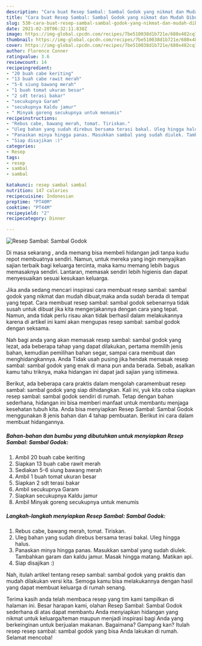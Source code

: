 ```yaml
---
description: "Cara buat Resep Sambal: Sambal Godok yang nikmat dan Mudah Dibuat"
title: "Cara buat Resep Sambal: Sambal Godok yang nikmat dan Mudah Dibuat"
slug: 530-cara-buat-resep-sambal-sambal-godok-yang-nikmat-dan-mudah-dibuat
date: 2021-02-28T06:32:11.838Z
image: https://img-global.cpcdn.com/recipes/7be510038d1b721e/680x482cq70/resep-sambal-sambal-godok-foto-resep-utama.jpg
thumbnail: https://img-global.cpcdn.com/recipes/7be510038d1b721e/680x482cq70/resep-sambal-sambal-godok-foto-resep-utama.jpg
cover: https://img-global.cpcdn.com/recipes/7be510038d1b721e/680x482cq70/resep-sambal-sambal-godok-foto-resep-utama.jpg
author: Florence Conner
ratingvalue: 3.6
reviewcount: 14
recipeingredient:
- "20 buah cabe keriting"
- "13 buah cabe rawit merah"
- "5-6 siung bawang merah"
- "1 buah tomat ukuran besar"
- "2 sdt terasi bakar"
- "secukupnya Garam"
- "secukupnya Kaldu jamur"
- " Minyak goreng secukupnya untuk menumis"
recipeinstructions:
- "Rebus cabe, bawang merah, tomat. Tiriskan."
- "Uleg bahan yang sudah direbus bersama terasi bakal. Uleg hingga halus."
- "Panaskan minya hingga panas. Masukkan sambal yang sudah diulek. Tambahkan garam dan kaldu jamur. Masak hingga matang. Matikan api."
- "Siap disajikan :)"
categories:
- Resep
tags:
- resep
- sambal
- sambal

katakunci: resep sambal sambal 
nutrition: 147 calories
recipecuisine: Indonesian
preptime: "PT40M"
cooktime: "PT44M"
recipeyield: "2"
recipecategory: Dinner

---
```



![Resep Sambal: Sambal Godok](https://img-global.cpcdn.com/recipes/7be510038d1b721e/680x482cq70/resep-sambal-sambal-godok-foto-resep-utama.jpg)

Di masa  sekarang , anda memang bisa membeli hidangan jadi tanpa kudu repot membuatnya sendiri. Namun, untuk mereka yang ingin menyajikan sajian terbaik bagi keluarga tercinta, maka kamu memang lebih bagus memasaknya sendiri. Lantaran, memasak sendiri lebih higienis dan dapat menyesuaikan sesuai kesukaan keluarga.

Jika anda sedang mencari inspirasi cara membuat resep sambal: sambal godok yang nikmat dan mudah dibuat,maka anda sudah berada di tempat yang tepat. Cara membuat resep sambal: sambal godok  sebenarnya tidak susah untuk dibuat jika kita mengerjakannya dengan cara yang tepat. Namun, anda tidak perlu risau akan tidak berhasil dalam melakukannya 
karena di artikel ini kami akan mengupas resep sambal: sambal godok dengan seksama.  



Nah bagi anda yang akan memasak resep sambal: sambal godok yang lezat, ada beberapa tahap yang dapat dilakukan, pertama memilih jenis bahan, kemudian pemilihan bahan segar, sampai cara membuat dan menghidangkannya. Anda Tidak usah pusing jika hendak memasak resep sambal: sambal godok yang enak di mana pun anda berada. Sebab, asalkan kamu  tahu triknya, maka hidangan ini dapat jadi sajian yang istimewa.

Berikut, ada beberapa cara praktis  dalam mengolah caramembuat resep sambal: sambal godok yang siap dihidangkan. Kali ini, yuk kita coba siapkan resep sambal: sambal godok sendiri di rumah. Tetap dengan bahan sederhana, hidangan ini bisa memberi manfaat untuk membantu menjaga kesehatan tubuh kita. Anda bisa menyiapkan Resep Sambal: Sambal Godok menggunakan 8 jenis bahan dan 4 tahap pembuatan. Berikut ini cara dalam membuat hidangannya.

<!--inarticleads1-->

##### Bahan-bahan dan bumbu yang dibutuhkan untuk menyiapkan Resep Sambal: Sambal Godok:

1. Ambil 20 buah cabe keriting
1. Siapkan 13 buah cabe rawit merah
1. Sediakan 5-6 siung bawang merah
1. Ambil 1 buah tomat ukuran besar
1. Siapkan 2 sdt terasi bakar
1. Ambil secukupnya Garam
1. Siapkan secukupnya Kaldu jamur
1. Ambil  Minyak goreng secukupnya untuk menumis




<!--inarticleads2-->

##### Langkah-langkah menyiapkan Resep Sambal: Sambal Godok:

1. Rebus cabe, bawang merah, tomat. Tiriskan.
1. Uleg bahan yang sudah direbus bersama terasi bakal. Uleg hingga halus.
1. Panaskan minya hingga panas. Masukkan sambal yang sudah diulek. Tambahkan garam dan kaldu jamur. Masak hingga matang. Matikan api.
1. Siap disajikan :)




Nah, itulah artikel tentang  resep sambal: sambal godok  yang praktis dan mudah dilakukan versi kita. Semoga kamu bisa melakukannya dengan hasil yang dapat membuat keluarga di rumah senang. 

Terima kasih anda telah membaca resep yang tim kami tampilkan di halaman ini. Besar harapan kami, olahan  Resep Sambal: Sambal Godok sederhana di atas dapat membantu Anda menyiapkan hidangan yang nikmat untuk keluarga/teman maupun menjadi inspirasi bagi Anda yang berkeinginan untuk berjualan makanan. Bagaimana? Gampang kan? Itulah resep resep sambal: sambal godok yang bisa Anda lakukan di rumah. Selamat mencoba!

